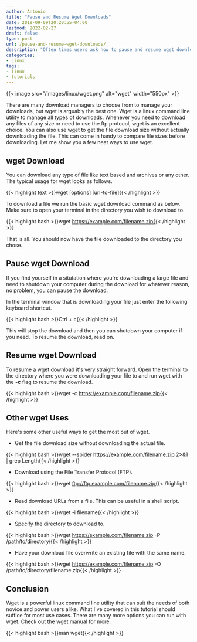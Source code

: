 ```yaml
---
author: Antonio
title: "Pause and Resume Wget Downloads"
date: 2019-09-09T20:20:55-04:00
lastmod: 2022-02-27
draft: false
type: post
url: /pause-and-resume-wget-downloads/
description: "Often times users ask how to pause and resume wget downloads or how to get the file download size. Follow this simple tutorial to learn how to pause and resume wget downloads and also learn a few other tricks."
categories:
- Linux
tags:
- linux
- tutorials
---
```


{{< image src="/images/linux/wget.png" alt="wget" width="550px" >}}

There are many download managers to choose from to manage your downloads, but wget is arguably the best one. Wget is a linux command line utility to manage all types of downloads. Whenever you need to download any files of any size or need to use the ftp protocol, wget is an excellent choice. You can also use wget to get the file download size without actually downloading the file. This can come in handy to compare file sizes before downloading. Let me show you a few neat ways to use wget.

<!--more-->

## **wget Download**

You can download any type of file like text based and archives or any other. The typical usage for wget looks as follows.

{{< highlight text >}}wget [options] [url-to-file]{{< /highlight >}}

To download a file we run the basic wget download command as below. Make sure to open your terminal in the directory you wish to download to.

{{< highlight bash >}}wget https://example.com/filename.zip{{< /highlight >}}

That is all. You should now have the file downloaded to the directory you chose.

## **Pause wget Download**

If you find yourself in a situtation where you're downloading a large file and need to shutdown your computer during the download for whatever reason, no problem, you can pause the download.

In the terminal window that is downloading your file just enter the following keyboard shortcut.

{{< highlight bash >}}Ctrl + c{{< /highlight >}}

This will stop the download and then you can shutdown your computer if you need. To resume the download, read on.

## **Resume wget Download**

To resume a wget download it's very straight forward. Open the terminal to the directory where you were downloading your file to and run wget with the **-c** flag to resume the download.

{{< highlight bash >}}wget -c https://example.com/filename.zip{{< /highlight >}}

<!--adsense-->

## **Other wget Uses**

Here's some other useful ways to get the most out of wget.

- Get the file download size without downloading the actual file.

{{< highlight bash >}}wget --spider https://example.com/filename.zip 2>&1 | grep Length{{< /highlight >}}

- Download using the File Transfer Protocol (FTP).

{{< highlight bash >}}wget ftp://ftp.example.com/filename.zip{{< /highlight >}}

- Read download URLs from a file. This can be useful in a shell script.

{{< highlight bash >}}wget -i filename{{< /highlight >}}

- Specify the directory to download to.

{{< highlight bash >}}wget https://example.com/filename.zip -P /path/to/directory/{{< /highlight >}}

- Have your download file overwrite an existing file with the same name.

{{< highlight bash >}}wget https://example.com/filename.zip -O /path/to/directory/filename.zip{{< /highlight >}}

## **Conclusion**

Wget is a powerful linux command line utility that can suit the needs of both novice and power users alike. What I've covered in this tutorial should suffice for most use cases. There are many more options you can run with wget. Check out the wget manual for more.

{{< highlight bash >}}man wget{{< /highlight >}}

